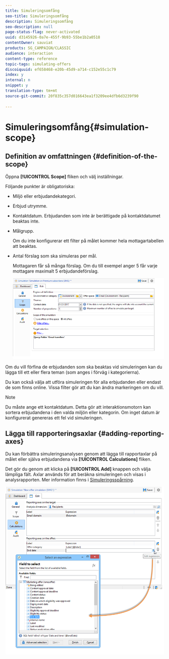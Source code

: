 ```yaml
---
title: Simuleringsomfång
seo-title: Simuleringsomfång
description: Simuleringsomfång
seo-description: null
page-status-flag: never-activated
uuid: d3145926-0a7e-455f-9b93-55be1b2a0518
contentOwner: sauviat
products: SG_CAMPAIGN/CLASSIC
audience: interaction
content-type: reference
topic-tags: simulating-offers
discoiquuid: ef658468-e20b-45d9-a714-c152e55c1c79
index: y
internal: n
snippet: y
translation-type: tm+mt
source-git-commit: 20f835c357d016643ea1f3209ee4dfb6d3239f90

---
```



# Simuleringsomfång{#simulation-scope}

## Definition av omfattningen {#definition-of-the-scope}

Öppna **[!UICONTROL Scope]** fliken och välj inställningar.

Följande punkter är obligatoriska:

* Miljö eller erbjudandekategori.
* Erbjud utrymme.
* Kontaktdatum. Erbjudanden som inte är berättigade på kontaktdatumet beaktas inte.
* Målgrupp.

   Om du inte konfigurerar ett filter på målet kommer hela mottagartabellen att beaktas.

* Antal förslag som ska simuleras per mål.

   Mottagaren får så många förslag. Om du till exempel anger 5 får varje mottagare maximalt 5 erbjudandeförslag.

   ![](assets/offer_simulation_009.png)

Om du vill förfina de erbjudanden som ska beaktas vid simuleringen kan du lägga till ett eller flera teman (som anges i förväg i kategorierna).

Du kan också välja att utföra simuleringen för alla erbjudanden eller endast de som finns online. Vissa filter gör att du kan ändra markeringen om du vill.

>[!NOTE]
>
>Du måste ange ett kontaktdatum. Detta gör att interaktionsmotorn kan sortera erbjudandena i den valda miljön eller kategorin. Om inget datum är konfigurerat genereras ett fel vid simuleringen.

## Lägga till rapporteringsaxlar {#adding-reporting-axes}

Du kan förbättra simuleringsanalysen genom att lägga till rapportaxlar på målet eller själva erbjudandena via **[!UICONTROL Calculations]** fliken.

Det gör du genom att klicka på **[!UICONTROL Add]** knappen och välja lämpliga fält. Axlar används för att beräkna simuleringen och visas i analysrapporten. Mer information finns i [Simuleringsspårning](../../interaction/using/simulation-tracking.md).

![](assets/offer_simulation_011.png)

